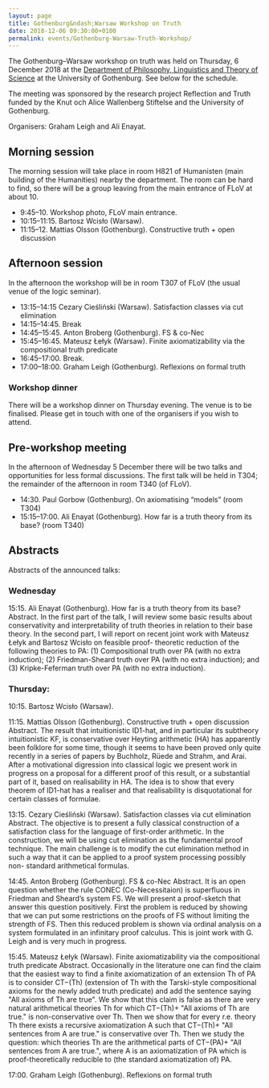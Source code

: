 ```yaml
---
layout: page
title: Gothenburg&ndash;Warsaw Workshop on Truth
date: 2018-12-06 09:30:00+0100
permalink: events/Gothenburg-Warsaw-Truth-Workshop/
---
```

The Gothenburg–Warsaw workshop on truth was held on Thursday, 6 December 2018 at the [Department of Philosophy, Linguistics and Theory of Science](https://www.gu.se/flov) at the University of Gothenburg.
See below for the schedule.

The meeting was sponsored by the research project Reflection and Truth funded by the Knut och Alice Wallenberg Stiftelse and the University of Gothenburg.

Organisers: Graham Leigh and Ali Enayat.

<!--more-->

## Morning session

The morning session will take place in room H821 of Humanisten (main building of the Humanities) nearby the department. The room can be hard to find, so there will be a group leaving from the main entrance of FLoV at about 10.

- 9:45–10. Workshop photo, FLoV main entrance.
- 10:15–11:15. Bartosz Wcisło (Warsaw).
- 11:15–12. Mattias Olsson (Gothenburg). Constructive truth + open discussion

## Afternoon session

In the afternoon the workshop will be in room T307 of FLoV (the usual venue of the logic seminar).

- 13:15–14:15 Cezary Cieśliński (Warsaw). Satisfaction classes via cut elimination
- 14:15–14:45. Break
- 14:45–15:45. Anton Broberg (Gothenburg). FS & co-Nec
- 15:45–16:45. Mateusz Łełyk (Warsaw). Finite axiomatizability via the compositional truth predicate
- 16:45–17:00. Break.
- 17:00–18:00. Graham Leigh (Gothenburg). Reflexions on formal truth

### Workshop dinner

There will be a workshop dinner on Thursday evening. The venue is to be finalised. Please get in touch with one of the organisers if you wish to attend.

## Pre-workshop meeting

In the afternoon of Wednesday 5 December there will be two talks and opportunities for less formal discussions. The first talk will be held in T304; the remainder of the afternoon in room T340 (of FLoV).

- 14:30. Paul Gorbow (Gothenburg). On axiomatising “models” (room T304) 
- 15:15–17:00. Ali Enayat (Gothenburg). How far is a truth theory from its base? (room T340)

## Abstracts

Abstracts of the announced talks:

### Wednesday

15:15. Ali Enayat (Gothenburg). How far is a truth theory from its base?
Abstract. In the first part of the talk, I will review some basic results about conservativity and interpretability of truth theories in relation to their base theory. In the second part, I will report on recent joint work with Mateusz Łełyk and Bartosz Wcisło on feasible proof- theoretic reduction of the following theories to PA:
(1) Compositional truth over PA (with no extra induction);
(2) Friedman-Sheard truth over PA (with no extra induction); and
(3) Kripke-Feferman truth over PA (with no extra induction).

### Thursday:

10:15. Bartosz Wcisło (Warsaw).

11:15. Mattias Olsson (Gothenburg). Constructive truth + open discussion
Abstract. The result that intuitionistic ID1-hat, and in particular its subtheory intuitionistic
KF, is conservative over Heyting arithmetic (HA) has apparently been folklore for some time, though it seems to have been proved only quite recently in a series of papers by Buchholz, Rüede and Strahm, and Arai. After a motivational digression into classical logic we present work in progress on a proposal for a different proof of this result, or a substantial part of it, based on realisability in HA. The idea is to show that every theorem of ID1-hat has a
realiser and that realisability is disquotational for certain classes of formulae.

13:15. Cezary Cieśliński (Warsaw). Satisfaction classes via cut elimination
Abstract. The objective is to present a fully classical construction of a satisfaction class for the language of first-order arithmetic. In the construction, we will be using cut elimination as the fundamental proof technique. The main challenge is to modify the cut elimination method in such a way that it can be applied to a proof system processing possibly non- standard arithmetical formulas.

14:45. Anton Broberg (Gothenburg). FS & co-Nec
Abstract. It is an open question whether the rule CONEC (Co-Necessitaion) is superfluous in Friedman and Sheard’s system FS. We will present a proof-sketch that answer this question positively. First the problem is reduced by showing that we can put some restrictions on the proofs of FS without limiting the strength of FS. Then this reduced problem is shown via ordinal analysis on a system formulated in an infinitary proof calculus. This is joint work with G. Leigh and is very much in progress.

15:45. Mateusz Łełyk (Warsaw). Finite axiomatizability via the compositional truth predicate
Abstract. Occasionally in the literature one can find the claim that the easiest way to find a finite axiomatization of an extension Th of PA is to consider CT−(Th) (extension of Th with the Tarski-style compositional axioms for the newly added truth predicate) and add the sentence saying "All axioms of Th are true". We show that this claim is false as there are very natural arithmetical theories Th for which CT−(Th)+ "All axioms of Th are true." is non-conservative over Th. Then we show that for every r.e. theory Th there exists a recursive axiomatization A such that CT−(Th)+ "All sentences from A are true." is conservative over Th. Then we study the question: which theories Th are the arithmetical parts of CT−(PA)+ "All sentences from A are true.", where A is an axiomatization of PA which is proof-theoretically reducible to (the standard axiomatization of) PA.

17:00. Graham Leigh (Gothenburg). Reflexions on formal truth

